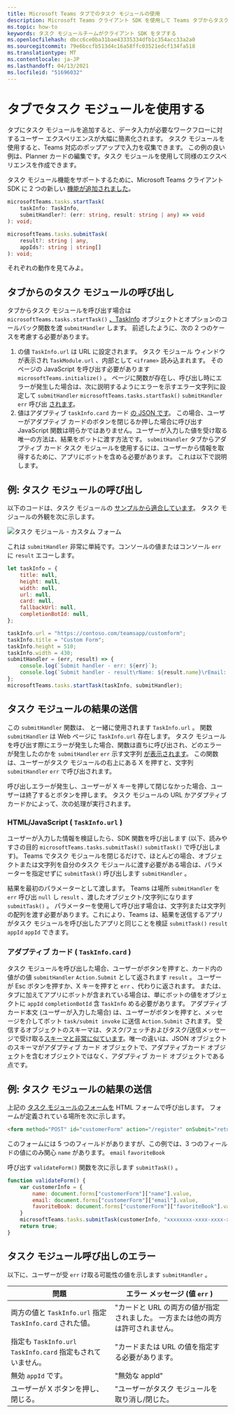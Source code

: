 ```yaml
---
title: Microsoft Teams タブでのタスク モジュールの使用
description: Microsoft Teams クライアント SDK を使用して Teams タブからタスク モジュールを呼び出す方法について説明します。
ms.topic: how-to
keywords: タスク モジュールチームがクライアント SDK をタブする
ms.openlocfilehash: dbcc6ce0ba31bae43335334dfb1c354acc33a2a0
ms.sourcegitcommit: 79e6bccfb513d4c16a58ffc03521edcf134fa518
ms.translationtype: MT
ms.contentlocale: ja-JP
ms.lasthandoff: 04/13/2021
ms.locfileid: "51696032"
---
```

# <a name="using-task-modules-in-tabs"></a>タブでタスク モジュールを使用する

タブにタスク モジュールを追加すると、データ入力が必要なワークフローに対するユーザー エクスペリエンスが大幅に簡素化されます。 タスク モジュールを使用すると、Teams 対応のポップアップで入力を収集できます。 この例の良い例は、Planner カードの編集です。タスク モジュールを使用して同様のエクスペリエンスを作成できます。

タスク モジュール機能をサポートするために、Microsoft Teams クライアント SDK に 2 つの新しい [機能が追加されました](/javascript/api/overview/msteams-client)。

```typescript
microsoftTeams.tasks.startTask(
    taskInfo: TaskInfo,
    submitHandler?: (err: string, result: string | any) => void
): void;

microsoftTeams.tasks.submitTask(
    result?: string | any,
    appIds?: string | string[]
): void;
```

それぞれの動作を見てみよ。

## <a name="invoking-a-task-module-from-a-tab"></a>タブからのタスク モジュールの呼び出し

タブからタスク モジュールを呼び出す場合は `microsoftTeams.tasks.startTask()` [、TaskInfo](~/task-modules-and-cards/what-are-task-modules.md#the-taskinfo-object) オブジェクトとオプションのコールバック関数を渡 `submitHandler` します。 前述したように、次の 2 つのケースを考慮する必要があります。

1. の値 `TaskInfo.url` は URL に設定されます。 タスク モジュール ウィンドウが表示され `TaskModule.url` 、内部として `<iframe>` 読み込まれます。 そのページの JavaScript を呼び出す必要があります `microsoftTeams.initialize()` 。 ページに関数が存在し、呼び出し時にエラーが発生した場合は、次に説明するようにエラーを示すエラー文字列に設定して `submitHandler` `microsoftTeams.tasks.startTask()` `submitHandler` `err` 呼び出 [されます](#task-module-invocation-errors)。
1. 値はアダプティブ `taskInfo.card` カード [の JSON です](~/task-modules-and-cards/what-are-task-modules.md#adaptive-card-or-adaptive-card-bot-card-attachment)。 この場合、ユーザーがアダプティブ カードのボタンを閉じるか押した場合に呼び出す JavaScript 関数は明らかではありません。ユーザーが入力した値を受け取る唯一の方法は、結果をボットに渡す方法です。 `submitHandler` タブからアダプティブ カード タスク モジュールを使用するには、ユーザーから情報を取得するために、アプリにボットを含める必要があります。 これは以下で説明します。

## <a name="example-invoking-a-task-module"></a>例: タスク モジュールの呼び出し

以下のコードは、タスク モジュールの [サンプルから適合しています](~/task-modules-and-cards/what-are-task-modules.md#code-sample)。 タスク モジュールの外観を次に示します。

![タスク モジュール - カスタム フォーム](~/assets/images/task-module/task-module-custom-form.png)

これは `submitHandler` 非常に単純です。コンソールの値またはコンソール `err` に `result` エコーします。

```javascript
let taskInfo = {
    title: null,
    height: null,
    width: null,
    url: null,
    card: null,
    fallbackUrl: null,
    completionBotId: null,
};

taskInfo.url = "https://contoso.com/teamsapp/customform";
taskInfo.title = "Custom Form";
taskInfo.height = 510;
taskInfo.width = 430;
submitHandler = (err, result) => {
    console.log(`Submit handler - err: ${err}`);
    console.log(`Submit handler - result\rName: ${result.name}\rEmail: ${result.email}\rFavorite book: ${result.favoriteBook}`);
};
microsoftTeams.tasks.startTask(taskInfo, submitHandler);
```

## <a name="submitting-the-result-of-a-task-module"></a>タスク モジュールの結果の送信

この `submitHandler` 関数は、 と一緒に使用されます `TaskInfo.url` 。 関数 `submitHandler` は Web ページに `TaskInfo.url` 存在します。 タスク モジュールを呼び出す際にエラーが発生した場合、関数は直ちに呼び出され、どのエラーが発生したのかを `submitHandler` `err` 示す文字列 [が表示されます](#task-module-invocation-errors)。 この関数は、ユーザーがタスク モジュールの右上にある X を押すと、文字列 `submitHandler` `err` で呼び出されます。

呼び出しエラーが発生し、ユーザーが X キーを押して閉じなかった場合、ユーザーは終了するとボタンを押します。 タスク モジュールの URL かアダプティブ カードかによって、次の処理が実行されます。

### <a name="htmljavascript-taskinfourl"></a>HTML/JavaScript ( `TaskInfo.url` )

ユーザーが入力した情報を検証したら、SDK 関数を呼び出します (以下、読みやすさの目的 `microsoftTeams.tasks.submitTask()` `submitTask()` で呼び出します)。 Teams でタスク モジュールを閉じるだけで、ほとんどの場合、オブジェクトまたは文字列を自分のタスク モジュールに渡す必要がある場合は、パラメーターを指定せずに `submitTask()` 呼び出します `submitHandler` 。

結果を最初のパラメーターとして渡します。 Teams は場所 `submitHandler` を `err` 呼び出 `null` し `result` 、渡したオブジェクト/文字列になります `submitTask()` 。 パラメーターを使用して呼び出す場合は、文字列または文字列の配列を渡す必要があります。これにより、Teams は、結果を送信するアプリがタスク モジュールを呼び出したアプリと同じことを検証 `submitTask()` `result`  `appId` `appId` できます。

### <a name="adaptive-card-taskinfocard"></a>アダプティブ カード ( `TaskInfo.card` )

タスク モジュールを呼び出した場合、ユーザーがボタンを押すと、カード内の値がの値 `submitHandler` `Action.Submit` として返されます `result` 。 ユーザーが Esc ボタンを押すか、X キーを押すと `err` 、代わりに返されます。 または、タブに加えてアプリにボットが含まれている場合は、単にボットの値をオブジェクトに `appId` `completionBotId` 含 `TaskInfo` める必要があります。 アダプティブ カード本文 (ユーザーが入力した場合) は、ユーザーがボタンを押すと、メッセージを介してボット `task/submit invoke` に送信 `Action.Submit` されます。 受信するオブジェクトのスキーマは、タスク/フェッチおよびタスク/送信メッセージで受け取る[スキーマと非常に似ています](~/task-modules-and-cards/task-modules/task-modules-bots.md#payload-of-taskfetch-and-tasksubmit-messages)。唯一の違いは、JSON オブジェクトのスキーマがアダプティブ カード オブジェクトで、アダプティブカード オブジェクトを含むオブジェクト[](~/task-modules-and-cards/task-modules/task-modules-bots.md#payload-of-taskfetch-and-tasksubmit-messages)ではなく、アダプティブ カード オブジェクトである点です。

## <a name="example-submitting-the-result-of-a-task-module"></a>例: タスク モジュールの結果の送信

上記の [タスク モジュールのフォームを](#example-invoking-a-task-module) HTML フォームで呼び出します。 フォームが定義されている場所を次に示します。

```html
<form method="POST" id="customerForm" action="/register" onSubmit="return validateForm()">
```

このフォームには 5 つのフィールドがありますが、この例では、3 つのフィールドの値にのみ関心 `name` があります。 `email` `favoriteBook`

呼び出す `validateForm()` 関数を次に示します `submitTask()` 。

```javascript
function validateForm() {
    var customerInfo = {
        name: document.forms["customerForm"]["name"].value,
        email: document.forms["customerForm"]["email"].value,
        favoriteBook: document.forms["customerForm"]["favoriteBook"].value
    }
    microsoftTeams.tasks.submitTask(customerInfo, "xxxxxxxx-xxxx-xxxx-xxxx-xxxxxxxxxxxx");
    return true;
}
```

## <a name="task-module-invocation-errors"></a>タスク モジュール呼び出しのエラー

以下に、ユーザーが受 `err` け取る可能性の値を示します `submitHandler` 。

| 問題 | エラー メッセージ (値 `err` ) |
| ------- | ------------------------------ |
| 両方の値と `TaskInfo.url` 指定 `TaskInfo.card` された値。 | "カードと URL の両方の値が指定されました。 一方または他の両方は許可されません。 |
| 指定も `TaskInfo.url` `TaskInfo.card` 指定もされていません。 | "カードまたは URL の値を指定する必要があります。 |
| 無効 `appId` です。 | "無効な appId" |
| ユーザーが X ボタンを押し、閉じる。 | "ユーザーがタスク モジュールを取り消し/閉じた。 |
